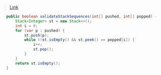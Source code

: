 > [Link](https://leetcode.cn/problems/zhan-de-ya-ru-dan-chu-xu-lie-lcof/)

```java
    public boolean validateStackSequences(int[] pushed, int[] popped) {
        Stack<Integer> st = new Stack<>();
        int i = 0;
        for (var p : pushed) {
            st.push(p);
            while (!st.isEmpty() && st.peek() == popped[i]) {
                i++;
                st.pop();
            }
        }
        return st.isEmpty();
    }
```